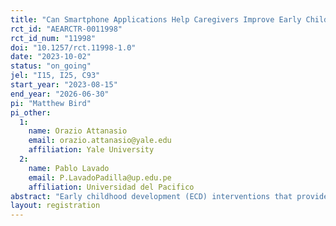 ```yaml
---
title: "Can Smartphone Applications Help Caregivers Improve Early Childhood Development in Peru?"
rct_id: "AEARCTR-0011998"
rct_id_num: "11998"
doi: "10.1257/rct.11998-1.0"
date: "2023-10-02"
status: "on_going"
jel: "I15, I25, C93"
start_year: "2023-08-15"
end_year: "2026-06-30"
pi: "Matthew Bird"
pi_other:
  1:
    name: Orazio Attanasio
    email: orazio.attanasio@yale.edu
    affiliation: Yale University
  2:
    name: Pablo Lavado
    email: P.LavadoPadilla@up.edu.pe
    affiliation: Universidad del Pacifico
abstract: "Early childhood development (ECD) interventions that provide caregiving information via home visits or group sessions have improved child development outcomes in several contexts. Yet the cost-effective scaling of these interventions with quality is a challenge. This cluster randomized evaluation (cRCT) analyzes the effects of two variations of a smartphone-based intervention on ECD outcomes compared to the Peruvian government’s standard day care and caregiver support program. A total of 240 daycare centers with 2400 households will be randomized to receive the standard government program (Control); standard day care and the smartphone app (T1); or standard day care, the smartphone app, and parent learning groups (T2).  Primary ECD outcomes will be measured using CREDI and GSED. Secondary outcomes include intermediate caregiver outcomes and home interactions. We will estimate unadjusted and adjusted intent-to-treat effects and will analyze heterogeneous effects by child gender and either the caregiver education or a household poverty index."
layout: registration
---
```


